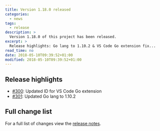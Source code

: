 ```yaml
---
title: Version 1.18.0 released
categories:
  - news
tags:
  - release
description: >
  Version 1.18.0 of this project has been released.
excerpt: >
  Release highlights: Go lang to 1.10.2 & VS Code Go extension fix...
read_time: no
date: 2018-05-10T09:39:52+01:00
modified: 2018-05-10T09:39:52+01:00
---
```


## Release highlights

* [#300](https://github.com/gantsign/development-environment/pull/300):
  Updated ID for VS Code Go extension
* [#301](https://github.com/gantsign/development-environment/pull/301):
  Updated Go lang to 1.10.2

## Full change list

For a full list of changes view the
[release notes](https://github.com/gantsign/development-environment/releases/tag/1.18.0).
